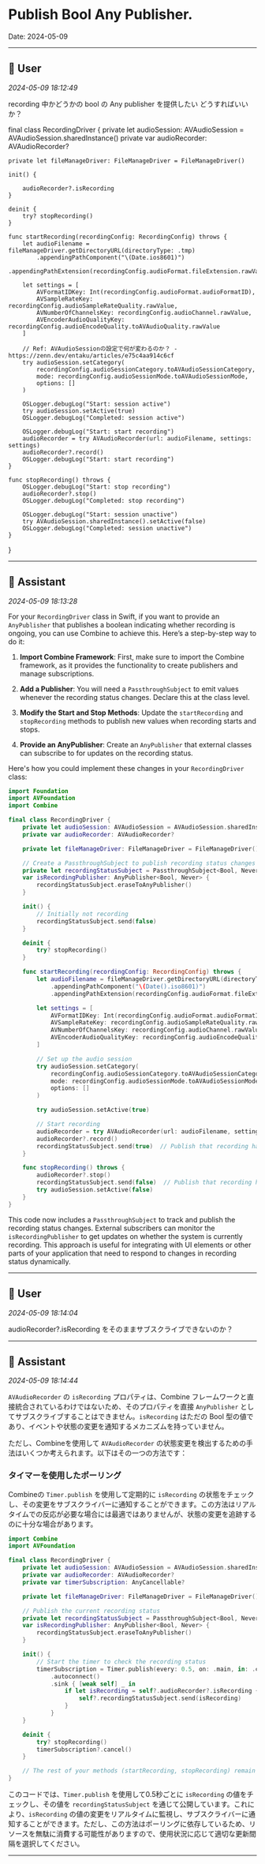 # Publish Bool Any Publisher.

Date: 2024-05-09

---

## 👤 User
*2024-05-09 18:12:49*

recording 中かどうかの bool の Any publisher を提供したい
どうすればいいか？

final class RecordingDriver {
    private let audioSession: AVAudioSession = AVAudioSession.sharedInstance()
    private var audioRecorder: AVAudioRecorder?
    
    private let fileManageDriver: FileManageDriver = FileManageDriver()

    init() {
        
        audioRecorder?.isRecording
    }
    
    deinit {
        try? stopRecording()
    }

    func startRecording(recordingConfig: RecordingConfig) throws {
        let audioFilename = fileManageDriver.getDirectoryURL(directoryType: .tmp)
            .appendingPathComponent("\(Date.ios8601)")
            .appendingPathExtension(recordingConfig.audioFormat.fileExtension.rawValue)

        let settings = [
            AVFormatIDKey: Int(recordingConfig.audioFormat.audioFormatID),
            AVSampleRateKey: recordingConfig.audioSampleRateQuality.rawValue,
            AVNumberOfChannelsKey: recordingConfig.audioChannel.rawValue,
            AVEncoderAudioQualityKey: recordingConfig.audioEncodeQuality.toAVAudioQuality.rawValue
        ]

        // Ref: AVAudioSessionの設定で何が変わるのか？ - https://zenn.dev/entaku/articles/e75c4aa914c6cf
        try audioSession.setCategory(
            recordingConfig.audioSessionCategory.toAVAudioSessionCategory,
            mode: recordingConfig.audioSessionMode.toAVAudioSessionMode,
            options: []
        )
        
        OSLogger.debugLog("Start: session active")
        try audioSession.setActive(true)
        OSLogger.debugLog("Completed: session active")
        
        OSLogger.debugLog("Start: start recording")
        audioRecorder = try AVAudioRecorder(url: audioFilename, settings: settings)
        audioRecorder?.record()
        OSLogger.debugLog("Start: start recording")
    }

    func stopRecording() throws {
        OSLogger.debugLog("Start: stop recording")
        audioRecorder?.stop()
        OSLogger.debugLog("Completed: stop recording")

        OSLogger.debugLog("Start: session unactive")
        try AVAudioSession.sharedInstance().setActive(false)
        OSLogger.debugLog("Completed: session unactive")
    }
}

---

## 🤖 Assistant
*2024-05-09 18:13:28*

For your `RecordingDriver` class in Swift, if you want to provide an `AnyPublisher` that publishes a boolean indicating whether recording is ongoing, you can use Combine to achieve this. Here’s a step-by-step way to do it:

1. **Import Combine Framework**: First, make sure to import the Combine framework, as it provides the functionality to create publishers and manage subscriptions.

2. **Add a Publisher**: You will need a `PassthroughSubject` to emit values whenever the recording status changes. Declare this at the class level.

3. **Modify the Start and Stop Methods**: Update the `startRecording` and `stopRecording` methods to publish new values when recording starts and stops.

4. **Provide an AnyPublisher**: Create an `AnyPublisher` that external classes can subscribe to for updates on the recording status.

Here's how you could implement these changes in your `RecordingDriver` class:

```swift
import Foundation
import AVFoundation
import Combine

final class RecordingDriver {
    private let audioSession: AVAudioSession = AVAudioSession.sharedInstance()
    private var audioRecorder: AVAudioRecorder?

    private let fileManageDriver: FileManageDriver = FileManageDriver()

    // Create a PassthroughSubject to publish recording status changes
    private let recordingStatusSubject = PassthroughSubject<Bool, Never>()
    var isRecordingPublisher: AnyPublisher<Bool, Never> {
        recordingStatusSubject.eraseToAnyPublisher()
    }

    init() {
        // Initially not recording
        recordingStatusSubject.send(false)
    }

    deinit {
        try? stopRecording()
    }

    func startRecording(recordingConfig: RecordingConfig) throws {
        let audioFilename = fileManageDriver.getDirectoryURL(directoryType: .tmp)
            .appendingPathComponent("\(Date().iso8601)")
            .appendingPathExtension(recordingConfig.audioFormat.fileExtension.rawValue)

        let settings = [
            AVFormatIDKey: Int(recordingConfig.audioFormat.audioFormatID),
            AVSampleRateKey: recordingConfig.audioSampleRateQuality.rawValue,
            AVNumberOfChannelsKey: recordingConfig.audioChannel.rawValue,
            AVEncoderAudioQualityKey: recordingConfig.audioEncodeQuality.toAVAudioQuality.rawValue
        ]

        // Set up the audio session
        try audioSession.setCategory(
            recordingConfig.audioSessionCategory.toAVAudioSessionCategory,
            mode: recordingConfig.audioSessionMode.toAVAudioSessionMode,
            options: []
        )

        try audioSession.setActive(true)

        // Start recording
        audioRecorder = try AVAudioRecorder(url: audioFilename, settings: settings)
        audioRecorder?.record()
        recordingStatusSubject.send(true)  // Publish that recording has started
    }

    func stopRecording() throws {
        audioRecorder?.stop()
        recordingStatusSubject.send(false)  // Publish that recording has stopped
        try audioSession.setActive(false)
    }
}
```

This code now includes a `PassthroughSubject` to track and publish the recording status changes. External subscribers can monitor the `isRecordingPublisher` to get updates on whether the system is currently recording. This approach is useful for integrating with UI elements or other parts of your application that need to respond to changes in recording status dynamically.

---

## 👤 User
*2024-05-09 18:14:04*

audioRecorder?.isRecording をそのままサブスクライブできないのか？

---

## 🤖 Assistant
*2024-05-09 18:14:44*

`AVAudioRecorder` の `isRecording` プロパティは、Combine フレームワークと直接統合されているわけではないため、そのプロパティを直接 `AnyPublisher` としてサブスクライブすることはできません。`isRecording` はただの Bool 型の値であり、イベントや状態の変更を通知するメカニズムを持っていません。

ただし、Combineを使用して `AVAudioRecorder` の状態変更を検出するための手法はいくつか考えられます。以下はその一つの方法です：

### タイマーを使用したポーリング
Combineの `Timer.publish` を使用して定期的に `isRecording` の状態をチェックし、その変更をサブスクライバーに通知することができます。この方法はリアルタイムでの反応が必要な場合には最適ではありませんが、状態の変更を追跡するのに十分な場合があります。

```swift
import Combine
import AVFoundation

final class RecordingDriver {
    private let audioSession: AVAudioSession = AVAudioSession.sharedInstance()
    private var audioRecorder: AVAudioRecorder?
    private var timerSubscription: AnyCancellable?

    private let fileManageDriver: FileManageDriver = FileManageDriver()

    // Publish the current recording status
    private let recordingStatusSubject = PassthroughSubject<Bool, Never>()
    var isRecordingPublisher: AnyPublisher<Bool, Never> {
        recordingStatusSubject.eraseToAnyPublisher()
    }

    init() {
        // Start the timer to check the recording status
        timerSubscription = Timer.publish(every: 0.5, on: .main, in: .common)
            .autoconnect()
            .sink { [weak self] _ in
                if let isRecording = self?.audioRecorder?.isRecording {
                    self?.recordingStatusSubject.send(isRecording)
                }
            }
    }

    deinit {
        try? stopRecording()
        timerSubscription?.cancel()
    }

    // The rest of your methods (startRecording, stopRecording) remain unchanged
}
```

このコードでは、`Timer.publish` を使用して0.5秒ごとに `isRecording` の値をチェックし、その値を `recordingStatusSubject` を通じて公開しています。これにより、`isRecording` の値の変更をリアルタイムに監視し、サブスクライバーに通知することができます。ただし、この方法はポーリングに依存しているため、リソースを無駄に消費する可能性がありますので、使用状況に応じて適切な更新間隔を選択してください。

---
